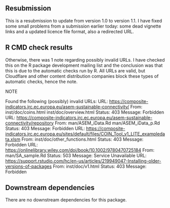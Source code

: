 ## Resubmission

This is a resubmission to update from version 1.0 to version 1.1. I have fixed some small problems from a submission earlier today: some dead vignette links and a updated licence file format, also a redirected URL.

## R CMD check results

Otherwise, there was 1 note regarding possibly invalid URLs. I have checked this on the R package development mailing list and the conclusion was that this is due to the automatic checks run by R. All URLs are valid, but Cloudflare and other content distribution companies block these types of automatic checks, hence the note.

NOTE

Found the following (possibly) invalid URLs:
  URL: https://composite-indicators.jrc.ec.europa.eu/asem-sustainable-connectivity/
    From: inst/doc/coins.html
          inst/doc/overview.html
    Status: 403
    Message: Forbidden
  URL: https://composite-indicators.jrc.ec.europa.eu/asem-sustainable-connectivity/repository
    From: man/ASEM_iData.Rd
          man/ASEM_iData_p.Rd
    Status: 403
    Message: Forbidden
  URL: https://composite-indicators.jrc.ec.europa.eu/sites/default/files/COIN_Tool_v1_LITE_exampledata.xlsm
    From: inst/doc/other_functions.html
    Status: 403
    Message: Forbidden
  URL: https://onlinelibrary.wiley.com/doi/book/10.1002/9780470725184
    From: man/SA_sample.Rd
    Status: 503
    Message: Service Unavailable
  URL: https://support.rstudio.com/hc/en-us/articles/219949047-Installing-older-versions-of-packages
    From: inst/doc/v1.html
    Status: 403
    Message: Forbidden
    
## Downstream dependencies

There are no downstream dependencies for this package.
